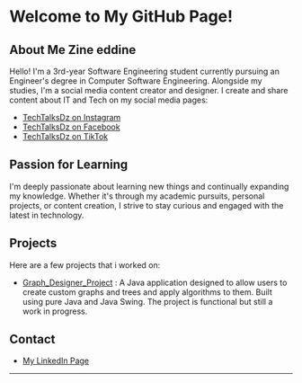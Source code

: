 # Welcome to My GitHub Page!

## About Me Zine eddine

Hello! I'm a 3rd-year Software Engineering student currently pursuing an Engineer's degree in Computer Software Engineering. Alongside my studies, I'm a social media content creator and designer. I create and share content about IT and Tech on my social media pages:

- <a href="https://www.instagram.com/techtalksdz?igsh=Z25ud3FiazBleGZ6" target="_blank">TechTalksDz on Instagram</a>
- <a href="https://www.facebook.com/profile.php?id=61564614832349&mibextid=JRoKGi" target="_blank">TechTalksDz on Facebook</a>
- <a href="https://www.tiktok.com/@techtalks.dz?_t=8p5SmujSt9C&_r=1" target="_blank">TechTalksDz on TikTok</a>

## Passion for Learning

I'm deeply passionate about learning new things and continually expanding my knowledge. Whether it's through my academic pursuits, personal projects, or content creation, I strive to stay curious and engaged with the latest in technology.

## Projects

Here are a few projects that i worked on:

- <a href="https://github.com/Zineeddine-Abd/Graph_Designer_Project.git" target="_blank">Graph_Designer_Project</a> : A Java application designed to allow users to create custom graphs and trees and apply algorithms to them. Built using pure Java and Java Swing. The project is functional but still a work in progress.

## Contact
- <a href="https://www.linkedin.com/in/zine-eddine-abdeladim-075b742b7/" target="_blank">My LinkedIn Page</a>

---

